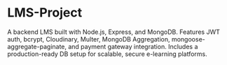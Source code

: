 # LMS-Project
A backend LMS built with Node.js, Express, and MongoDB. Features JWT auth, bcrypt, Cloudinary, Multer, MongoDB Aggregation, mongoose-aggregate-paginate, and payment gateway integration. Includes a production-ready DB setup for scalable, secure e-learning platforms.
